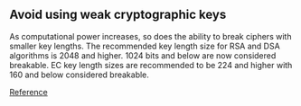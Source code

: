 ## Avoid using weak cryptographic keys

As computational power increases, so does the ability to break ciphers with smaller key lengths. 
The recommended key length size for RSA and DSA algorithms is 2048 and higher. 
1024 bits and below are now considered breakable. 
EC key length sizes are recommended to be 224 and higher with 160 and below considered breakable.

[Reference](https://docs.openstack.org/bandit/latest/plugins/b505_weak_cryptographic_key.html)
